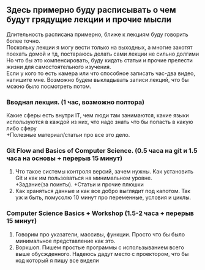 ## Здесь примерно буду расписывать о чем будут грядущие лекции и прочие мысли<br>
  Длительность расписана примерно, ближе к лекциям буду говорить более точно. <br>
  Поскольку лекции я могу вести только на выходных, а многие захотят поехать домой и тд, постараюсь делать сами лекции не сильно долгими<br>
  Но что бы это компенсировать, буду кидать статьи и прочие прелести жизни для самостоятельного изучения. <br>
  Если у кого то есть камера или что способное записать час-два видео, напишите мне. Возможно будем выкладывать записи лекций, что бы можно было посмотреть потом. <br>
### Вводная лекция. (1 час, возможно полтора)<br>
  Какие сферы есть внутри IT, чем люди там занимаются, какие языки используются в каждой из них, что надо знать что бы попасть в какую либо сферу<br>
  +Полезные материал/статьи про все это дело.<br>
### Git Flow and Basics of Computer Science. (0.5 часа на git и 1.5 часа на основы + перерыв 15 минут)<br>
  1. Что такое системы контроля версий, зачем нужны. Как установить Git и как им пользоваться на минимальном уровне.<br>
  +Задание(за поинты). +Статьи и прочие плюшки <br>
  2. Как храняться данные и как все добро выглядит под капотом. Так уж и быть, помусолю 10 минут про переменные, условия и циклы.<br>
###  Computer Science Basics + Workshop (1.5-2 часа + перерыв 15 минут)<br>
  1. Говорим про указатели, массивы, функции. Просто что бы было минимальное представление как это. <br>
  2. Воркшоп. Пишем простые программы с использыванием всего выше обусжденного. Надеюсь дадут место с проектором, что бы код который я пишу все видели
  
  
  
